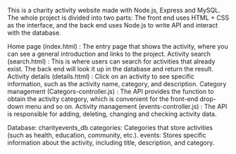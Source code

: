 This is a charity activity website made with Node.js, Express and MySQL. The whole project is divided into two parts:
The front end uses HTML + CSS as the interface, and the back end uses Node.js to write API and interact with the database.

Home page (index.html) : The entry page that shows the activity, where you can see a general introduction and links to the project.
Activity search (search.html) : This is where users can search for activities that already exist. The back end will look it up in the database and return the result.
Activity details (details.html) : Click on an activity to see specific information, such as the activity name, category, and description.
Category management (Categors-controller.js) : The API provides the function to obtain the activity category, which is convenient for the front-end drop-down menu and so on.
Activity management (events-controller.js) : The API is responsible for adding, deleting, changing and checking activity data.

Database: charityevents_db
categories: Categories that store activities (such as health, education, community, etc.).
events: Stores specific information about the activity, including title, description, and category.
